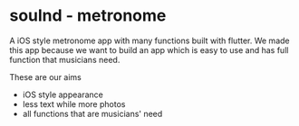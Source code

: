 # soulnd - metronome

A iOS style metronome app with many functions built with flutter. We made this app because we want to build an app which is easy to use and has full function that musicians need.

These are our aims
- iOS style appearance
- less text while more photos
- all functions that are musicians' need


